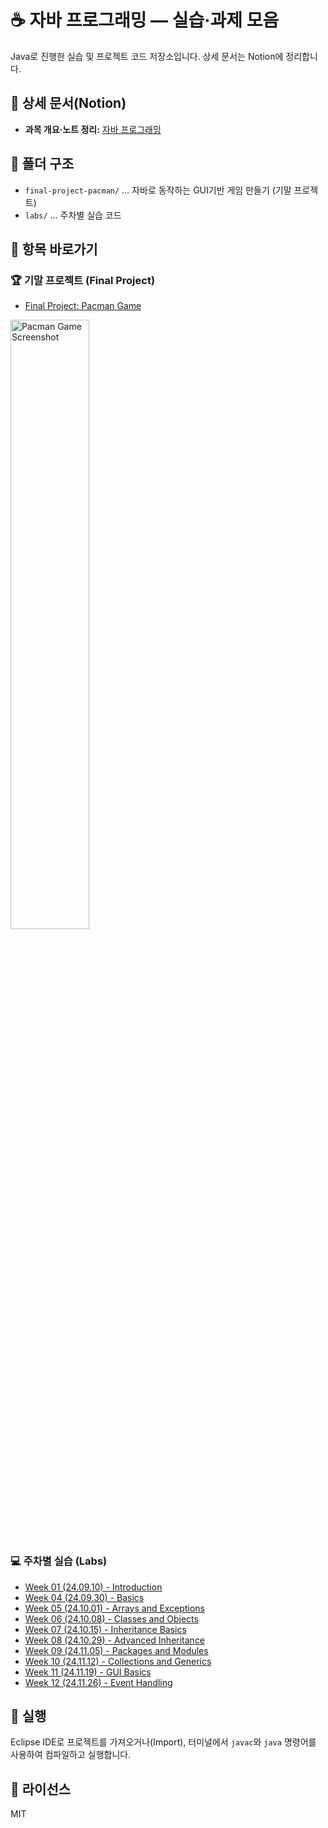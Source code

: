 # ☕️ 자바 프로그래밍 — 실습·과제 모음

Java로 진행한 실습 및 프로젝트 코드 저장소입니다. 상세 문서는 Notion에 정리합니다.

## 🔗 상세 문서(Notion)
- **과목 개요·노트 정리:** [자바 프로그래밍](https://www.notion.so/52d43a800b744cffbf32f67c43e75e8a?source=copy_link)

## 📂 폴더 구조
- `final-project-pacman/` … 자바로 동작하는 GUI기반 게임 만들기 (기말 프로젝트)
- `labs/` … 주차별 실습 코드

## 🧭 항목 바로가기

### 🏆 기말 프로젝트 (Final Project)
- [Final Project: Pacman Game](https://github.com/jihun-moon/daegu-univ-cs/tree/main/2nd-grade/java-programming/final-project-pacman)
  
<img src="./assets/pacman-game-screenshot.png" alt="Pacman Game Screenshot" width="50%">

### 💻 주차별 실습 (Labs)
- [Week 01 (24.09.10) - Introduction](https://github.com/jihun-moon/daegu-univ-cs/tree/main/2nd-grade/java-programming/labs/01-week-20240910-introduction)
- [Week 04 (24.09.30) - Basics](https://github.com/jihun-moon/daegu-univ-cs/tree/main/2nd-grade/java-programming/labs/04-week-20240930-basics)
- [Week 05 (24.10.01) - Arrays and Exceptions](https://github.com/jihun-moon/daegu-univ-cs/tree/main/2nd-grade/java-programming/labs/05-week-20241001-arrays-and-exceptions)
- [Week 06 (24.10.08) - Classes and Objects](https://github.com/jihun-moon/daegu-univ-cs/tree/main/2nd-grade/java-programming/labs/06-week-20241008-classes-and-objects)
- [Week 07 (24.10.15) - Inheritance Basics](https://github.com/jihun-moon/daegu-univ-cs/tree/main/2nd-grade/java-programming/labs/07-week-20241015-inheritance-basics)
- [Week 08 (24.10.29) - Advanced Inheritance](https://github.com/jihun-moon/daegu-univ-cs/tree/main/2nd-grade/java-programming/labs/08-week-20241029-advanced-inheritance)
- [Week 09 (24.11.05) - Packages and Modules](https://github.com/jihun-moon/daegu-univ-cs/tree/main/2nd-grade/java-programming/labs/09-week-20241105-packages-and-modules)
- [Week 10 (24.11.12) - Collections and Generics](https://github.com/jihun-moon/daegu-univ-cs/tree/main/2nd-grade/java-programming/labs/10-week-20241112-collections-and-generics)
- [Week 11 (24.11.19) - GUI Basics](https://github.com/jihun-moon/daegu-univ-cs/tree/main/2nd-grade/java-programming/labs/11-week-20241119-gui-basics)
- [Week 12 (24.11.26) - Event Handling](https://github.com/jihun-moon/daegu-univ-cs/tree/main/2nd-grade/java-programming/labs/12-week-20241126-event-handling)

## 🚀 실행
Eclipse IDE로 프로젝트를 가져오거나(Import), 터미널에서 `javac`와 `java` 명령어를 사용하여 컴파일하고 실행합니다.

## 📄 라이선스
MIT
